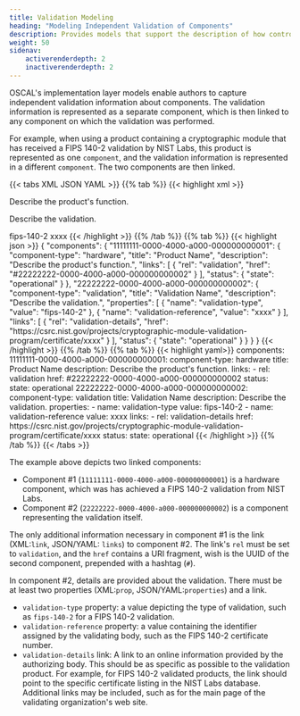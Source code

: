 ```yaml
---
title: Validation Modeling
heading: "Modeling Independent Validation of Components"
description: Provides models that support the description of how controls are [implemented](/documentation/schema/implementation-layer/ssp/) in a given information system or a [distributed component](/documentation/schema/implementation-layer/component/) that can be incorporated into an information system.
weight: 50
sidenav:
    activerenderdepth: 2
    inactiverenderdepth: 2
---
```


OSCAL's implementation layer models enable authors to capture independent validation information about components. The validation information is represented as a separate component, which is then linked to any component on which the validation was performed.

For example, when using a product containing a cryptographic module that has received a FIPS 140-2 validation by NIST Labs, this product is represented as one `component`, and the validation information is represented in a different `component`. The two components are then linked. 

{{< tabs XML JSON YAML >}}
{{% tab %}}
{{< highlight xml >}}
<component uuid="11111111-0000-4000-a000-000000000001" component-type="hardware">
   <title>Product Name</title>
   <description>
      <p>Describe the product's function.</p>
   </description>
   <link rel="validation" href="#22222222-0000-4000-a000-000000000002" />
   <status state="operational" />
</component>
<component uuid="22222222-0000-4000-a000-000000000002" component-type="validation">
   <title>Validation Name</title>
   <description>
      <p>Describe the validation.</p>
   </description>
   <prop name="validation-type">fips-140-2</prop>
   <prop name="validation-reference">xxxx</prop>
   <link rel="validation-details" href="https://csrc.nist.gov/projects/cryptographic-module-validation-program/certificate/xxxx" />
   <status state="operational" />
</component>
{{< /highlight >}}
{{% /tab %}}
{{% tab %}}
{{< highlight json >}}
{
   "components": {
     "11111111-0000-4000-a000-000000000001": {
       "component-type": "hardware",
       "title": "Product Name",
       "description": "Describe the product's function.",
       "links": [
         {
           "rel": "validation",
           "href": "#22222222-0000-4000-a000-000000000002"
         }
       ],
       "status": {
         "state": "operational"
       }
     },
     "22222222-0000-4000-a000-000000000002": {
       "component-type": "validation",
       "title": "Validation Name",
       "description": "Describe the validation.",
       "properties": [
         {
           "name": "validation-type",
           "value": "fips-140-2"
         },
         {
           "name": "validation-reference",
           "value": "xxxx"
         }
       ],
       "links": [
         {
           "rel": "validation-details",
           "href": "https://csrc.nist.gov/projects/cryptographic-module-validation-program/certificate/xxxx"
         }
       ],
       "status": {
         "state": "operational"
       }
     }
   }
}
{{< /highlight >}}
{{% /tab %}}
{{% tab %}}
{{< highlight yaml>}}
    components: 
      11111111-0000-4000-a000-000000000001: 
        component-type: hardware
        title:          Product Name
        description:    Describe the product's function.
        links: 
          - rel:  validation
            href: #22222222-0000-4000-a000-000000000002
        status: 
          state: operational
      22222222-0000-4000-a000-000000000002: 
        component-type: validation
        title:          Validation Name
        description:    Describe the validation.
        properties: 
          - name:  validation-type
            value: fips-140-2
          - name:  validation-reference
            value: xxxx
        links: 
          - rel:  validation-details
            href: https://csrc.nist.gov/projects/cryptographic-module-validation-program/certificate/xxxx
        status: 
          state: operational
{{< /highlight >}}
{{% /tab %}}
{{< /tabs >}}

The example above depicts two linked components:
- Component #1 (`11111111-0000-4000-a000-000000000001`) is a hardware component, which was has achieved a FIPS 140-2 validation from NIST Labs.
- Component #2 (`22222222-0000-4000-a000-000000000002`) is a component representing the validation itself. 

The only additional information necessary in component #1 is the link (XML:`link`, JSON/YAML: `links`) to component #2. The link's `rel` must be set to `validation`, and the `href` contains a URI fragment, wish is the UUID of the second component, prepended with a hashtag (`#`).

In component #2, details are provided about the validation. There must be at least two properties (XML:`prop`, JSON/YAML:`properties`) and a link.
- `validation-type` property: a value depicting the type of validation, such as `fips-140-2` for a FIPS 140-2 validation.
- `validation-reference` property: a value containing the identifier assigned by the validating body, such as the FIPS 140-2 certificate number.
- `validation-details` link: A link to an online information provided by the authorizing body. This should be as specific as possible to the validation product. For example, for FIPS 140-2 validated products, the link should point to the specific certificate listing in the NIST Labs database. Additional links may be included, such as for the main page of the validating organization's web site.

